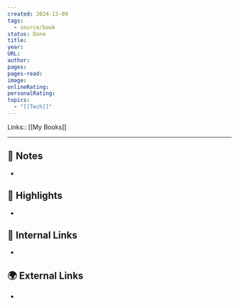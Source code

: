```yaml
---
created: 2024-12-09
tags:
  - source/book
status: Done
title: 
year: 
URL: 
author: 
pages: 
pages-read: 
image: 
onlineRating: 
personalRating: 
topics:
  - "[[Tech]]"
---
```

Links:: [[My Books]]

---
## 📝 Notes

- 




## 🌟 Highlights 

- 





## 🔗 Internal Links

- 

## 🌍 External Links

- 

